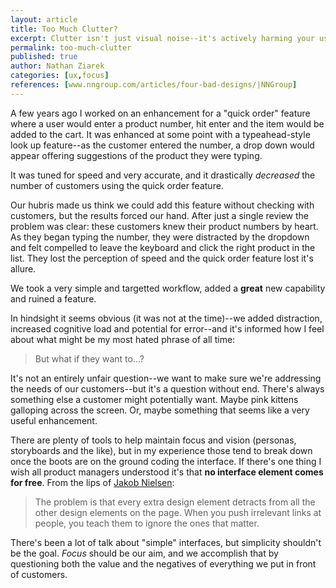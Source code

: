 ```yaml
---
layout: article
title: Too Much Clutter?
excerpt: Clutter isn't just visual noise--it's actively harming your users.
permalink: too-much-clutter
published: true
author: Nathan Ziarek
categories: [ux,focus]
references: [www.nngroup.com/articles/four-bad-designs/|NNGroup]
---
```


A few years ago I worked on an enhancement for a "quick order" feature where a user would enter a product number, hit enter and the item would be added to the cart. It was enhanced at some point with a typeahead-style look up feature--as the customer entered the number, a drop down would appear offering suggestions of the product they were typing.

It was tuned for speed and very accurate, and it drastically *decreased* the number of customers using the quick order feature.

Our hubris made us think we could add this feature without checking with customers, but the results forced our hand. After just a single review the problem was clear: these customers knew their product numbers by heart. As they began typing the number, they were distracted by the dropdown and felt compelled to leave the keyboard and click the right product in the list. They lost the perception of speed and the quick order feature lost it's allure.

We took a very simple and targetted workflow, added a **great** new capability and ruined a feature.

In hindsight it seems obvious (it was not at the time)--we added distraction, increased cognitive load and potential for error--and it's informed how I feel about what might be my most hated phrase of all time:

> But what if they want to...?

It's not an entirely unfair question--we want to make sure we're addressing the needs of our customers--but it's a question without end. There's always something else a customer might potentially want. Maybe pink kittens galloping across the screen. Or, maybe something that seems like a very useful enhancement.

There are plenty of tools to help maintain focus and vision (personas, storyboards and the like), but in my experience those tend to break down once the boots are on the ground coding the interface. If there's one thing I wish all product managers understood it's that **no interface element comes for free**. From the lips of [Jakob Nielsen][Nielsen]: 

> The problem is that every extra design element detracts from all the other design elements on the page. When you push irrelevant links at people, you teach them to ignore the ones that matter.

There's been a lot of talk about "simple" interfaces, but simplicity shouldn't be the goal. *Focus* should be our aim, and we accomplish that by questioning both the value and the negatives of everything we put in front of customers.

[Nielsen]: http://www.nngroup.com/articles/author/jakob-nielsen/